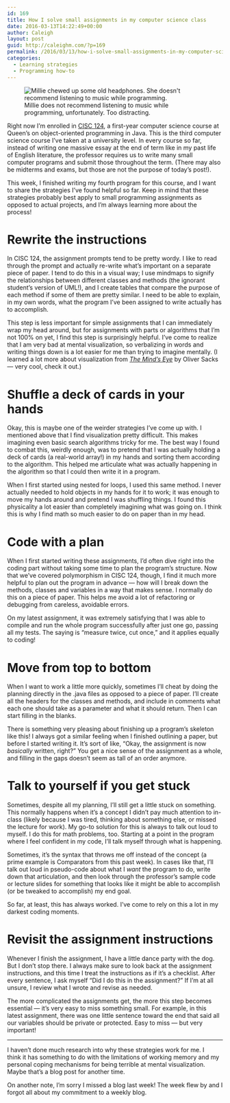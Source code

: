 ```yaml
---
id: 169
title: How I solve small assignments in my computer science class
date: 2016-03-13T14:22:49+00:00
author: Caleigh
layout: post
guid: http://caleighm.com/?p=169
permalink: /2016/03/13/how-i-solve-small-assignments-in-my-computer-science-class/
categories:
  - Learning strategies
  - Programming how-to
---
```

<figure><img src="{{ site.baseurl }}/public/posts/chewed.jpg" alt="Millie chewed up some old headphones. She doesn't recommend listening to music while programming." sizes="(max-width: 375px) 100vw, 375px" data-recalc-dims="1" /><figcaption>Millie does not recommend listening to music while programming, unfortunately. Too distracting.</figcaption></figure> 

Right now I&#8217;m enrolled in [CISC 124](http://courses.caslab.queensu.ca/cisc124/), a first-year computer science course at Queen&#8217;s on object-oriented programming in Java. This is the third computer science course I&#8217;ve taken at a university level. In every course so far, instead of writing one massive essay at the end of term like in my past life of English literature, the professor requires us to write many small computer programs and submit those throughout the term. (There may also be midterms and exams, but those are not the purpose of today&#8217;s post!).

This week, I finished writing my fourth program for this course, and I want to share the strategies I&#8217;ve found helpful so far. Keep in mind that these strategies probably best apply to small programming assignments as opposed to actual projects, and I&#8217;m always learning more about the process!

# Rewrite the instructions

In CISC 124, the assignment prompts tend to be pretty wordy. I like to read through the prompt and actually re-write what&#8217;s important on a separate piece of paper. I tend to do this in a visual way; I use mindmaps to signify the relationships between different classes and methods (the ignorant student&#8217;s version of UML!), and I create tables that compare the purpose of each method if some of them are pretty similar. I need to be able to explain, in my own words, what the program I&#8217;ve been assigned to write actually has to accomplish.

This step is less important for simple assignments that I can immediately wrap my head around, but for assignments with parts or algorithms that I&#8217;m not 100% on yet, I find this step is surprisingly helpful. I&#8217;ve come to realize that I am very bad at mental visualization, so verbalizing in words and writing things down is a lot easier for me than trying to imagine mentally. (I learned a lot more about visualization from _[The Mind&#8217;s Eye](http://www.oliversacks.com/books-by-oliver-sacks/the-minds-eye/)_ by Oliver Sacks &#8212; very cool, check it out.)

# Shuffle a deck of cards in your hands

Okay, this is maybe one of the weirder strategies I&#8217;ve come up with. I mentioned above that I find visualization pretty difficult. This makes imagining even basic search algorithms tricky for me. The best way I found to combat this, weirdly enough, was to pretend that I was actually holding a deck of cards (a real-world array!) in my hands and sorting them according to the algorithm. This helped me articulate what was actually happening in the algorithm so that I could then write it in a program.

When I first started using nested for loops, I used this same method. I never actually needed to hold objects in my hands for it to work; it was enough to move my hands around and pretend I was shuffling things. I found this physicality a lot easier than completely imagining what was going on. I think this is why I find math so much easier to do on paper than in my head.

# Code with a plan

When I first started writing these assignments, I&#8217;d often dive right into the coding part without taking some time to plan the program&#8217;s structure. Now that we&#8217;ve covered polymorphism in CISC 124, though, I find it much more helpful to plan out the program in advance &#8212; how will I break down the methods, classes and variables in a way that makes sense. I normally do this on a piece of paper. This helps me avoid a lot of refactoring or debugging from careless, avoidable errors.

On my latest assignment, it was extremely satisfying that I was able to compile and run the whole program successfully after just one go, passing all my tests. The saying is &#8220;measure twice, cut once,&#8221; and it applies equally to coding!

# Move from top to bottom

When I want to work a little more quickly, sometimes I&#8217;ll cheat by doing the planning directly in the .java files as opposed to a piece of paper. I&#8217;ll create all the headers for the classes and methods, and include in comments what each one should take as a parameter and what it should return. Then I can start filling in the blanks.

There is something very pleasing about finishing up a program&#8217;s skeleton like this! I always got a similar feeling when I finished outlining a paper, but before I started writing it. It&#8217;s sort of like, &#8220;Okay, the assignment is now _basically_ written, right?&#8221; You get a nice sense of the assignment as a whole, and filling in the gaps doesn&#8217;t seem as tall of an order anymore.

# Talk to yourself if you get stuck

Sometimes, despite all my planning, I&#8217;ll still get a little stuck on something. This normally happens when it&#8217;s a concept I didn&#8217;t pay much attention to in-class (likely because I was tired, thinking about something else, or missed the lecture for work). My go-to solution for this is always to talk out loud to myself. I do this for math problems, too. Starting at a point in the program where I feel confident in my code, I&#8217;ll talk myself through what is happening.

Sometimes, it&#8217;s the syntax that throws me off instead of the concept (a prime example is Comparators from this past week). In cases like that, I&#8217;ll talk out loud in pseudo-code about what I _want_ the program to do, write down that articulation, and then look through the professor&#8217;s sample code or lecture slides for something that looks like it might be able to accomplish (or be tweaked to accomplish) my end goal.

So far, at least, this has always worked. I&#8217;ve come to rely on this a lot in my darkest coding moments.

# Revisit the assignment instructions

Whenever I finish the assignment, I have a little dance party with the dog. But I don&#8217;t stop there. I always make sure to look back at the assignment instructions, and this time I treat the instructions as if it&#8217;s a checklist. After every sentence, I ask myself &#8220;Did I do this in the assignment?&#8221; If I&#8217;m at all unsure, I review what I wrote and revise as needed.

The more complicated the assignments get, the more this step becomes essential &#8212; it&#8217;s very easy to miss something small. For example, in this latest assignment, there was one little sentence toward the end that said all our variables should be private or protected. Easy to miss &#8212; but very important!

* * *

I haven&#8217;t done much research into why these strategies work for me. I think it has something to do with the limitations of working memory and my personal coping mechanisms for being terrible at mental visualization. Maybe that&#8217;s a blog post for another time.

On another note, I&#8217;m sorry I missed a blog last week! The week flew by and I forgot all about my commitment to a weekly blog.

&nbsp;